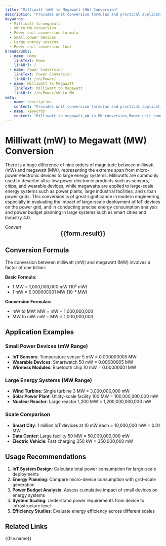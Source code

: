 ```yaml
---
title: "Milliwatt (mW) to Megawatt (MW) Conversion"
description: "Provides unit conversion formulas and practical application scenarios from milliwatt (mW) to megawatt (MW), suitable for power analysis from small power devices to large energy systems."
keywords:
  - Milliwatt to megawatt
  - mW to MW conversion
  - Power unit conversion formula
  - Small power devices
  - Large energy systems
  - Power unit conversion tool
breadcrumbs:
  - name: Home
    linkText: Home
    linkUrl: /
  - name: Power Conversion
    linkText: Power Conversion
    linkUrl: /zh/Power/
  - name: Milliwatt to Megawatt
    linkText: Milliwatt to Megawatt
    linkUrl: /zh/Power/mW-to-MW
meta:
  - name: description
    content: "Provides unit conversion formulas and practical application scenarios from milliwatt (mW) to megawatt (MW), suitable for power analysis from small power devices to large energy systems."
  - name: keywords
    content: "Milliwatt to megawatt,mW to MW conversion,Power unit conversion formula,Small power devices,Large energy systems,Power unit conversion tool"
---
```

# Milliwatt (mW) to Megawatt (MW) Conversion

There is a huge difference of nine orders of magnitude between milliwatt (mW) and megawatt (MW), representing the extreme span from micro-power electronic devices to large energy systems. Milliwatts are commonly used to describe ultra-low power electronic products such as sensors, chips, and wearable devices, while megawatts are applied to large-scale energy systems such as power plants, large industrial facilities, and urban power grids. This conversion is of great significance in modern engineering, especially in evaluating the impact of large-scale deployment of IoT devices on the power grid, and in conducting precise energy consumption analysis and power budget planning in large systems such as smart cities and Industry 4.0.

<script setup>
import { ref, computed } from 'vue'

const seoKey = [
  'Milliwatt to megawatt', 'mW to MW conversion', 'Power unit conversion', 'Small power devices', 'Large energy systems',
  'IoT devices', 'Power plant power', 'Industrial facilities', 'Smart cities', 'Grid analysis',
  'Power budget', 'Energy consumption analysis', 'Large-scale deployment', 'Electronic devices', 'Energy management'
]

const form = ref({
  number: 0,
  from: 'mW',
  to: 'MW',
  result: ''
})

const options = [
  { "label": "Milliwatt (mW)", "value": "mW" },
  { "label": "Megawatt (MW)", "value": "MW" }
]

const rules = {
  number: {
    required: true,
    message: 'Please enter a number',
    trigger: ['blur', 'input']
  },
  to: {
    required: true,
    message: 'Please select conversion unit',
    trigger: 'select'
  },
  from: {
    required: true,
    message: 'Please select original unit',
    trigger: 'select'
  }
}

const convertHandler = () => {
  if (form.value.from === 'mW' && form.value.to === 'MW') {
    form.value.result = `${form.value.number} mW = ${(form.value.number / 1000000000).toFixed(12)} MW`
  } else if (form.value.from === 'MW' && form.value.to === 'mW') {
    form.value.result = `${form.value.number} MW = ${(form.value.number * 1000000000).toFixed(6)} mW`
  } else {
    form.value.result = `${form.value.number} ${form.value.from} = ${form.value.number} ${form.value.to}`
  }
}
</script>

<n-form size="large" :model="form" :rules="rules">
  <n-form-item label="Value" path="number">
    <n-input-number size="large" style="width:100%" :min="0" v-model:value="form.number" placeholder="Enter the value to convert" />
  </n-form-item>
  <n-form-item label="From" path="from">
    <n-select size="large" :options="options" v-model:value="form.from" placeholder="Select original unit" />
  </n-form-item>
  <n-form-item label="To" path="to">
    <n-select size="large" :options="options" v-model:value="form.to" placeholder="Select conversion unit" />
  </n-form-item>
  <n-form-item>
    <n-button type="info" style="width:100%" @click="convertHandler">Convert</n-button>
  </n-form-item>
</n-form>
<n-card  
  title="Milliwatt to Megawatt Conversion"
  :segmented="{
    content: true,
    footer: 'soft',
  }"
>
  <div style="text-align:center;font-size:20px;">
    <strong>{{form.result}}</strong>
  </div>
  <template #footer>
    <div>
      <span v-for="item of seoKey">{{item}}, </span>
    </div>
  </template>
</n-card>

## Conversion Formula

The conversion between milliwatt (mW) and megawatt (MW) involves a factor of one billion:

**Basic Formula:**
- 1 MW = 1,000,000,000 mW (10⁹ mW)
- 1 mW = 0.000000001 MW (10⁻⁹ MW)

**Conversion Formulas:**
- mW to MW: MW = mW ÷ 1,000,000,000
- MW to mW: mW = MW × 1,000,000,000

## Application Examples

### Small Power Devices (mW Range)
- **IoT Sensors**: Temperature sensor 5 mW = 0.000000005 MW
- **Wearable Devices**: Smartwatch 50 mW = 0.00000005 MW
- **Wireless Modules**: Bluetooth chip 10 mW = 0.00000001 MW

### Large Energy Systems (MW Range)
- **Wind Turbine**: Single turbine 3 MW = 3,000,000,000 mW
- **Solar Power Plant**: Utility-scale facility 100 MW = 100,000,000,000 mW
- **Nuclear Reactor**: Large reactor 1,200 MW = 1,200,000,000,000 mW

### Scale Comparison
- **Smart City**: 1 million IoT devices at 10 mW each = 10,000,000 mW = 0.01 MW
- **Data Center**: Large facility 50 MW = 50,000,000,000 mW
- **Electric Vehicle**: Fast charging 350 kW = 350,000,000 mW

## Usage Recommendations

1. **IoT System Design**: Calculate total power consumption for large-scale deployments
2. **Energy Planning**: Compare micro-device consumption with grid-scale generation
3. **Power Budget Analysis**: Assess cumulative impact of small devices on energy systems
4. **System Scaling**: Understand power requirements from device to infrastructure level
5. **Efficiency Studies**: Evaluate energy efficiency across different scales

## Related Links
<n-grid x-gap="12" :cols="2">
  <n-gi v-for="(file,index) in Power" :key="index">
    <n-button
      text
      tag="a"
      :href="file.path"
      type="info"
    >
      {{file.name}}
    </n-button>
  </n-gi>
</n-grid>